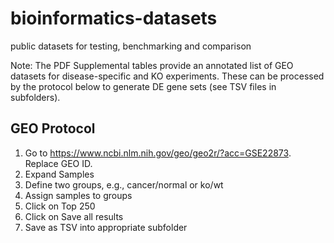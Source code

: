 # bioinformatics-datasets
public datasets for testing, benchmarking and comparison

Note: The PDF Supplemental tables provide an annotated list of GEO datasets for disease-specific and KO experiments. These can be processed by the protocol below to generate DE gene sets (see TSV files in subfolders).

## GEO Protocol
1. Go to https://www.ncbi.nlm.nih.gov/geo/geo2r/?acc=GSE22873. Replace GEO ID.
2. Expand Samples
3. Define two groups, e.g., cancer/normal or ko/wt
4. Assign samples to groups
5. Click on Top 250
6. Click on Save all results
7. Save as TSV into appropriate subfolder
